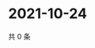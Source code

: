 # 2021-10-24

共 0 条

<!-- BEGIN WEIBO -->
<!-- 最后更新时间 Sun Oct 24 2021 15:11:02 GMT+0800 (China Standard Time) -->

<!-- END WEIBO -->
